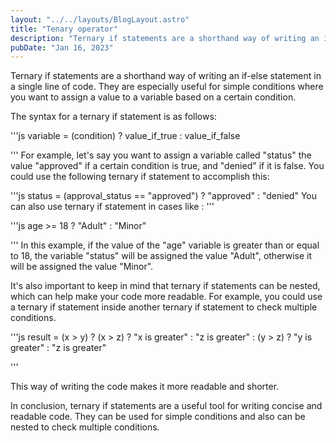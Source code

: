 ```yaml
---
layout: "../../layouts/BlogLayout.astro"
title: "Tenary operator"
description: "Ternary if statements are a shorthand way of writing an if-else statement in a single line of code. They are especially useful for simple conditions where you want to assign a value to a variable based on a certain condition"
pubDate: "Jan 16, 2023"
---
```


Ternary if statements are a shorthand way of writing an if-else statement in a single line of code. They are especially useful for simple conditions where you want to assign a value to a variable based on a certain condition.

The syntax for a ternary if statement is as follows:

'''js
variable = (condition) ? value_if_true : value_if_false

'''
For example, let's say you want to assign a variable called "status" the value "approved" if a certain condition is true, and "denied" if it is false. You could use the following ternary if statement to accomplish this:

'''js
status = (approval_status == "approved") ? "approved" : "denied"
You can also use ternary if statement in cases like :
'''


'''js
age >= 18 ? "Adult" : "Minor"

'''
In this example, if the value of the "age" variable is greater than or equal to 18, the variable "status" will be assigned the value "Adult", otherwise it will be assigned the value "Minor".

It's also important to keep in mind that ternary if statements can be nested, which can help make your code more readable. For example, you could use a ternary if statement inside another ternary if statement to check multiple conditions.

'''js
result = (x > y) ? (x > z) ? "x is greater" : "z is greater" : (y > z) ? "y is greater" : "z is greater"

'''

This way of writing the code makes it more readable and shorter.

In conclusion, ternary if statements are a useful tool for writing concise and readable code. They can be used for simple conditions and also can be nested to check multiple conditions.
